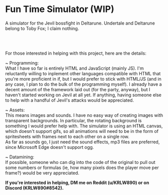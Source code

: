 # Fun Time Simulator (WIP)
A simulator for the Jevil bossfight in Deltarune. Undertale and Deltarune belong to Toby Fox; I claim nothing.

<br><br>

For those interested in helping with this project, here are the details:

 ~ Programming:<br>
What I have so far is entirely HTML and JavaScript (mainly JS). I'm reluctantly willing to inplement other languages compatible with HTML that you're more proficient in if, but I would prefer to stick with HTML/JS (and in any case, I plan to do the bulk of the programming myself). I already have a decent amount of the framework laid out (for the party, anyway), but I haven't started working on Jevil at all yet. If anything, having someone else to help with a handful of Jevil's attacks would be appreciated.

 ~ Assets:<br>
This means images and sounds. I have no easy way of creating images with transparent backgrounds. In particular, the rotating background is something I would prefer help with. The simulator is using an HTML canvas, which doesn't support gifs, so all animations will need to be in the form of spritesheets with frames next to each other on a single row.<br>
As far as sounds go, I just need the sound effects, mp3 files are preferred, since Microsoft Edge doesn't support ogg.

 ~ Datamining:<br>
If possible, someone who can dig into the code of the original to pull out some numbers or formulas (ie, how many pixels does the player move per frame?) would be very appreciated.

<strong>If you're interested in helping, DM me on Reddit (u/KRLW890) or on Discord (KRLW890#8542).</strong>

